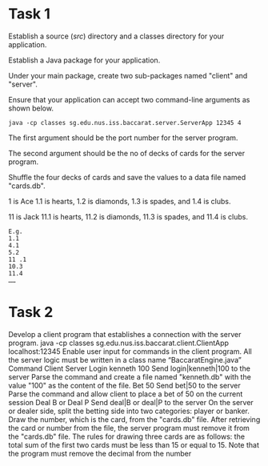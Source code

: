 # Task 1
Establish a source (*src*) directory and a classes directory for your application.

Establish a Java package for your application.

Under your main package, create two sub-packages named "client" and "server".

Ensure that your application can accept two command-line arguments as shown
below.

    java -cp classes sg.edu.nus.iss.baccarat.server.ServerApp 12345 4

The first argument should be the port number for the server program.

The second argument should be the no of decks of cards for the server program.

Shuffle the four decks of cards and save the values to a data file named "cards.db".

1 is Ace 1.1 is hearts, 1.2 is diamonds, 1.3 is spades, and 1.4 is clubs.

11 is Jack 11.1 is hearts, 11.2 is diamonds, 11.3 is spades, and 11.4 is clubs.

    E.g.
    1.1
    4.1
    5.2
    11 .1
    10.3
    11.4
    ……

# Task 2
Develop a client program that establishes a connection with the server program.
java -cp classes sg.edu.nus.iss.baccarat.client.ClientApp localhost:12345
Enable user input for commands in the client program.
All the server logic must be written in a class name “BaccaratEngine.java”
Command Client Server
Login kenneth 100 Send login|kenneth|100 to
the server
Parse the command and
create a file named
"kenneth.db" with the
value "100" as the content
of the file.
Bet 50 Send bet|50 to the server Parse the command and
allow client to place a bet
of 50 on the current
session
Deal B or Deal P Send deal|B or deal|P to
the server
On the server or dealer
side, split the betting side
into two categories:
player or banker. Draw the
number, which is the card,
from the "cards.db" file.
After retrieving the card or
number from the file, the
server program must
remove it from the
"cards.db" file.
The rules for drawing
three cards are as
follows: the total sum of
the first two cards must
be less than 15 or equal
to 15. Note that the
program must remove the
decimal from the number